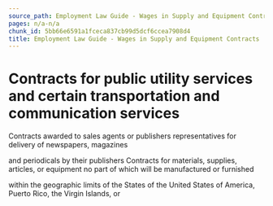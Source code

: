 ```yaml
---
source_path: Employment Law Guide - Wages in Supply and Equipment Contracts.md
pages: n/a-n/a
chunk_id: 5bb66e6591a1fceca837cb99d5dcf6ccea7908d4
title: Employment Law Guide - Wages in Supply and Equipment Contracts
---
```

# Contracts for public utility services and certain transportation and communication services

Contracts awarded to sales agents or publishers representatives for delivery of newspapers, magazines

and periodicals by their publishers Contracts for materials, supplies, articles, or equipment no part of which will be manufactured or furnished

within the geographic limits of the States of the United States of America, Puerto Rico, the Virgin Islands, or
